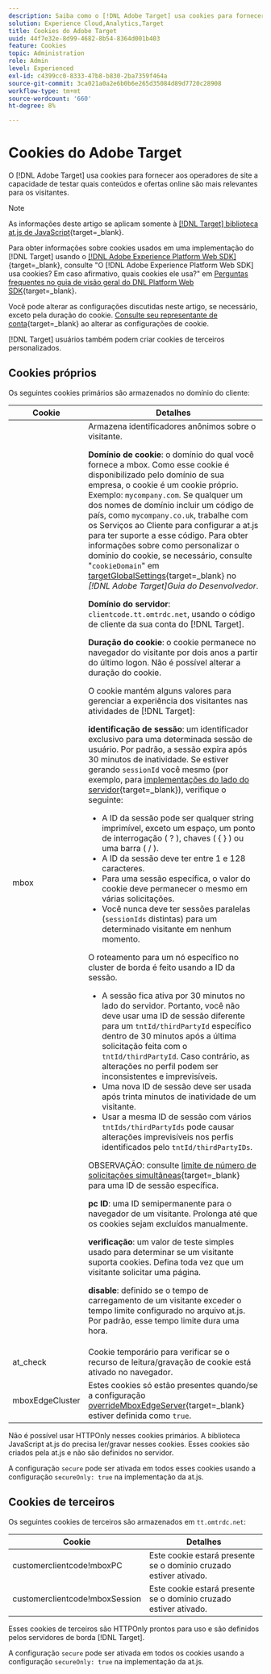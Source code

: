 ```yaml
---
description: Saiba como o [!DNL Adobe Target] usa cookies para fornecer aos operadores de site a capacidade de testar quais conteúdos e ofertas online são mais relevantes para os visitantes.
solution: Experience Cloud,Analytics,Target
title: Cookies do Adobe Target
uuid: 44f7e32e-8d99-4682-8b54-8364d001b403
feature: Cookies
topic: Administration
role: Admin
level: Experienced
exl-id: c4399cc0-8333-47b8-b830-2ba7359f464a
source-git-commit: 3ca021a0a2e6b0b6e265d35084d89d7720c28908
workflow-type: tm+mt
source-wordcount: '660'
ht-degree: 8%

---
```


# Cookies do Adobe Target

O [!DNL Adobe Target] usa cookies para fornecer aos operadores de site a capacidade de testar quais conteúdos e ofertas online são mais relevantes para os visitantes.

>[!NOTE]
>
>As informações deste artigo se aplicam somente à [[!DNL Target] biblioteca at.js de JavaScript](https://experienceleague.adobe.com/docs/target-dev/developer/client-side/at-js-implementation/functions-overview/targetglobalsettings.html){target=_blank}.
>
>Para obter informações sobre cookies usados em uma implementação do [!DNL Target] usando o [[!DNL Adobe Experience Platform Web SDK]](https://experienceleague.adobe.com/docs/experience-platform/edge/home.html){target=_blank}, consulte &quot;O [!DNL Adobe Experience Platform Web SDK] usa cookies? Em caso afirmativo, quais cookies ele usa?&quot; em [Perguntas frequentes no guia de visão geral do DNL Platform Web SDK](https://experienceleague.adobe.com/docs/experience-platform/edge/web-sdk-faq.html){target=_blank}.
>
>Você pode alterar as configurações discutidas neste artigo, se necessário, exceto pela duração do cookie. [Consulte seu representante de conta](https://experienceleague.adobe.com/docs/target/using/cmp-resources-and-contact-information.html){target=_blank} ao alterar as configurações de cookie.
>
>[!DNL Target] usuários também podem criar cookies de terceiros personalizados.

## Cookies próprios

Os seguintes cookies primários são armazenados no domínio do cliente:

| Cookie | Detalhes |
| --- | --- |
| mbox | Armazena identificadores anônimos sobre o visitante.<P>**Domínio de cookie**: o domínio do qual você fornece a mbox. Como esse cookie é disponibilizado pelo domínio de sua empresa, o cookie é um cookie próprio. Exemplo: `mycompany.com`. Se qualquer um dos nomes de domínio incluir um código de país, como `mycompany.co.uk`, trabalhe com os Serviços ao Cliente para configurar a at.js para ter suporte a esse código. Para obter informações sobre como personalizar o domínio do cookie, se necessário, consulte &quot;`cookieDomain`&quot; em [targetGlobalSettings](https://experienceleague.adobe.com/docs/target-dev/developer/client-side/at-js-implementation/functions-overview/targetglobalsettings.html){target=_blank} no *[!DNL Adobe Target]Guia do Desenvolvedor*.<P>**Domínio do servidor**: `clientcode.tt.omtrdc.net`, usando o código de cliente da sua conta do [!DNL Target].<P>**Duração do cookie**: o cookie permanece no navegador do visitante por dois anos a partir do último logon. Não é possível alterar a duração do cookie.<P>O cookie mantém alguns valores para gerenciar a experiência dos visitantes nas atividades de [!DNL Target]:<P>**identificação de sessão**: um identificador exclusivo para uma determinada sessão de usuário. Por padrão, a sessão expira após 30 minutos de inatividade. Se estiver gerando `sessionId` você mesmo (por exemplo, para [implementações do lado do servidor](https://experienceleague.adobe.com/docs/target-dev/developer/server-side/server-side-overview.html){target=_blank}), verifique o seguinte:<ul><li>A ID da sessão pode ser qualquer string imprimível, exceto um espaço, um ponto de interrogação ( ? ), chaves ( { } ) ou uma barra ( / ).</li><li>A ID da sessão deve ter entre 1 e 128 caracteres.</li><li>Para uma sessão específica, o valor do cookie deve permanecer o mesmo em várias solicitações.</li><li>Você nunca deve ter sessões paralelas (`sessionIds` distintas) para um determinado visitante em nenhum momento.</li></ul>O roteamento para um nó específico no cluster de borda é feito usando a ID da sessão.<ul><li>A sessão fica ativa por 30 minutos no lado do servidor. Portanto, você não deve usar uma ID de sessão diferente para um `tntId/thirdPartyId` específico dentro de 30 minutos após a última solicitação feita com o `tntId/thirdPartyId`. Caso contrário, as alterações no perfil podem ser inconsistentes e imprevisíveis.</li><li>Uma nova ID de sessão deve ser usada após trinta minutos de inatividade de um visitante.</li><li>Usar a mesma ID de sessão com vários `tntIds/thirdPartyIds` pode causar alterações imprevisíveis nos perfis identificados pelo `tntId/thirdPartyIDs`.</li></ul>OBSERVAÇÃO: consulte [limite de número de solicitações simultâneas](https://experienceleague.adobe.com/docs/target/using/troubleshoot/target-limits.html?lang=pt-BR#content-delivery){target=_blank} para uma ID de sessão específica.<P>**pc ID**: uma ID semipermanente para o navegador de um visitante. Prolonga até que os cookies sejam excluídos manualmente.<P>**verificação**: um valor de teste simples usado para determinar se um visitante suporta cookies. Defina toda vez que um visitante solicitar uma página.<P>**disable**: definido se o tempo de carregamento de um visitante exceder o tempo limite configurado no arquivo at.js. Por padrão, esse tempo limite dura uma hora. |
| at_check | Cookie temporário para verificar se o recurso de leitura/gravação de cookie está ativado no navegador. |
| mboxEdgeCluster | Estes cookies só estão presentes quando/se a configuração [overrideMboxEdgeServer](https://experienceleague.adobe.com/docs/target-dev/developer/client-side/at-js-implementation/functions-overview/targetglobalsettings.html){target=_blank} estiver definida como `true`. |

Não é possível usar HTTPOnly nesses cookies primários. A biblioteca JavaScript at.js do precisa ler/gravar nesses cookies. Esses cookies são criados pela at.js e não são definidos no servidor.

A configuração `secure` pode ser ativada em todos esses cookies usando a configuração `secureOnly: true` na implementação da at.js.

## Cookies de terceiros

Os seguintes cookies de terceiros são armazenados em `tt.omtrdc.net`:

| Cookie | Detalhes |
| --- | --- |
| customerclientcode!mboxPC | Este cookie estará presente se o domínio cruzado estiver ativado. |
| customerclientcode!mboxSession | Este cookie estará presente se o domínio cruzado estiver ativado. |

Esses cookies de terceiros são HTTPOnly prontos para uso e são definidos pelos servidores de borda [!DNL Target].

A configuração `secure` pode ser ativada em todos os cookies usando a configuração `secureOnly: true` na implementação da at.js.